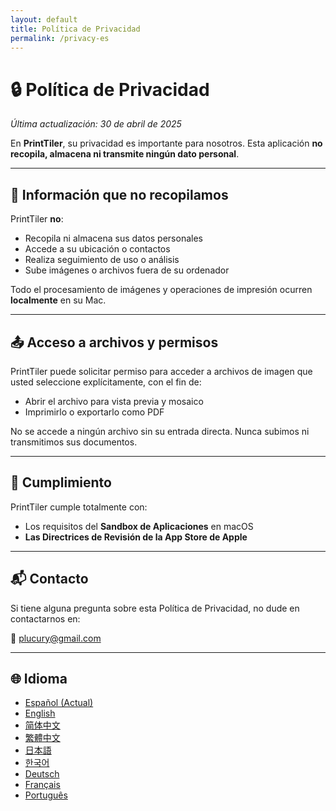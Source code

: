 ```yaml
---
layout: default
title: Política de Privacidad
permalink: /privacy-es
---
```


# 🔒 Política de Privacidad

_Última actualización: 30 de abril de 2025_

En **PrintTiler**, su privacidad es importante para nosotros. Esta aplicación **no recopila, almacena ni transmite ningún dato personal**.

---

## 📱 Información que no recopilamos

PrintTiler **no**:

- Recopila ni almacena sus datos personales
- Accede a su ubicación o contactos
- Realiza seguimiento de uso o análisis
- Sube imágenes o archivos fuera de su ordenador

Todo el procesamiento de imágenes y operaciones de impresión ocurren **localmente** en su Mac.

---

## 📤 Acceso a archivos y permisos

PrintTiler puede solicitar permiso para acceder a archivos de imagen que usted seleccione explícitamente, con el fin de:

- Abrir el archivo para vista previa y mosaico
- Imprimirlo o exportarlo como PDF

No se accede a ningún archivo sin su entrada directa. Nunca subimos ni transmitimos sus documentos.

---

## 🧾 Cumplimiento

PrintTiler cumple totalmente con:

- Los requisitos del **Sandbox de Aplicaciones** en macOS
- **Las Directrices de Revisión de la App Store de Apple**

---

## 📬 Contacto

Si tiene alguna pregunta sobre esta Política de Privacidad, no dude en contactarnos en:

📧 [plucury@gmail.com](mailto:plucury@gmail.com)

---

## 🌐 Idioma

- [Español (Actual)](/privacy-es)
- [English](/privacy)
- [简体中文](/privacy-zh-Hans)
- [繁體中文](/privacy-zh-Hant)
- [日本語](/privacy-ja)
- [한국어](/privacy-ko)
- [Deutsch](/privacy-de)
- [Français](/privacy-fr)
- [Português](/privacy-pt)
